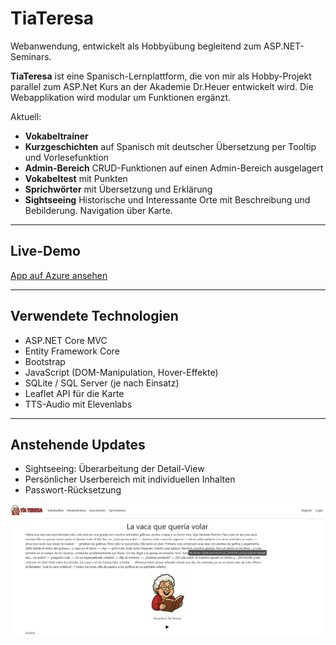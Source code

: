 # TiaTeresa

Webanwendung, entwickelt als Hobbyübung begleitend zum ASP.NET-Seminars.

**TiaTeresa** ist eine Spanisch-Lernplattform, die von mir als Hobby-Projekt parallel zum ASP.Net Kurs an der Akademie Dr.Heuer entwickelt wird. Die Webapplikation wird modular um Funktionen ergänzt. 

Aktuell:
-  **Vokabeltrainer** 
-  **Kurzgeschichten** auf Spanisch mit deutscher Übersetzung per Tooltip und Vorlesefunktion
-  **Admin-Bereich** CRUD-Funktionen auf einen Admin-Bereich ausgelagert
-  **Vokabeltest** mit Punkten
-  **Sprichwörter** mit Übersetzung und Erklärung
-  **Sightseeing** Historische und Interessante Orte mit Beschreibung und Bebilderung. Navigation über Karte.


---
## Live-Demo  
[App auf Azure ansehen](https://tiateresa.sebastianjegorow.de)

---

## Verwendete Technologien

- ASP.NET Core MVC
- Entity Framework Core
- Bootstrap
- JavaScript (DOM-Manipulation, Hover-Effekte)
- SQLite / SQL Server (je nach Einsatz)
- Leaflet API für die Karte
- TTS-Audio mit Elevenlabs

---

## Anstehende Updates

- Sightseeing: Überarbeitung der Detail-View 
- Persönlicher Userbereich mit individuellen Inhalten
- Passwort-Rücksetzung


![Screenshot](tiascreenshot.png)
